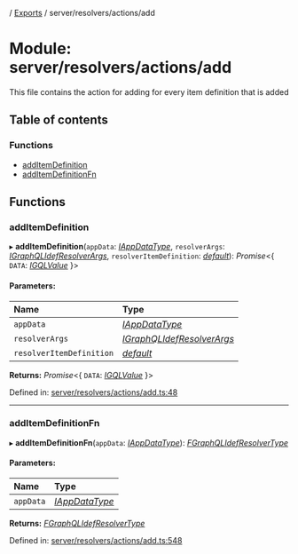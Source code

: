 [](../README.md) / [Exports](../modules.md) / server/resolvers/actions/add

# Module: server/resolvers/actions/add

This file contains the action for adding for every item definition that
is added

## Table of contents

### Functions

- [addItemDefinition](server_resolvers_actions_add.md#additemdefinition)
- [addItemDefinitionFn](server_resolvers_actions_add.md#additemdefinitionfn)

## Functions

### addItemDefinition

▸ **addItemDefinition**(`appData`: [*IAppDataType*](../interfaces/server.iappdatatype.md), `resolverArgs`: [*IGraphQLIdefResolverArgs*](../interfaces/base_root_gql.igraphqlidefresolverargs.md), `resolverItemDefinition`: [*default*](../classes/base_root_module_itemdefinition.default.md)): *Promise*<{ `DATA`: [*IGQLValue*](../interfaces/gql_querier.igqlvalue.md)  }\>

#### Parameters:

Name | Type |
:------ | :------ |
`appData` | [*IAppDataType*](../interfaces/server.iappdatatype.md) |
`resolverArgs` | [*IGraphQLIdefResolverArgs*](../interfaces/base_root_gql.igraphqlidefresolverargs.md) |
`resolverItemDefinition` | [*default*](../classes/base_root_module_itemdefinition.default.md) |

**Returns:** *Promise*<{ `DATA`: [*IGQLValue*](../interfaces/gql_querier.igqlvalue.md)  }\>

Defined in: [server/resolvers/actions/add.ts:48](https://github.com/onzag/itemize/blob/28218320/server/resolvers/actions/add.ts#L48)

___

### addItemDefinitionFn

▸ **addItemDefinitionFn**(`appData`: [*IAppDataType*](../interfaces/server.iappdatatype.md)): [*FGraphQLIdefResolverType*](base_root_gql.md#fgraphqlidefresolvertype)

#### Parameters:

Name | Type |
:------ | :------ |
`appData` | [*IAppDataType*](../interfaces/server.iappdatatype.md) |

**Returns:** [*FGraphQLIdefResolverType*](base_root_gql.md#fgraphqlidefresolvertype)

Defined in: [server/resolvers/actions/add.ts:548](https://github.com/onzag/itemize/blob/28218320/server/resolvers/actions/add.ts#L548)
